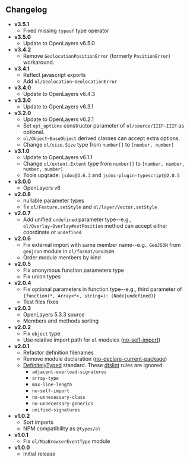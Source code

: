 ## Changelog

- **v3.5.1**
  - Fixed missing `typeof` type operator
- **v3.5.0**
  - Update to OpenLayers v6.5.0
- **v3.4.2**
  - Remove `GeolocationPositionError` (formerly `PositionError`) workaround.
- **v3.4.1**
  - Reflect javascript exports
  - Add `ol/Geolocation~GeolocationError`
- **v3.4.0**
  - Update to OpenLayers v6.4.3
- **v3.3.0**
  - Update to OpenLayers v6.3.1
- **v3.2.0**
  - Update to OpenLayers v6.2.1
  - Set `opt_options` constructor parameter of `ol/source/IIIF~IIIF` as optional.
  - `ol/Object~BaseObject` derived classes can accept extra options.
  - Change `ol/size.Size` type from `number[]` to `[number, number]`
- **v3.1.0**
  - Update to OpenLayers v6.1.1
  - Change `ol/extent.Extent` type from `number[]` to `[number, number, number, number]`
  - Tools upgrade: `jsdoc@3.6.3` and `jsdoc-plugin-typescript@2.0.5`
- **v3.0.0**
  - OpenLayers v6
- **v2.0.8**
  - nullable parameter types
  - fix `ol/Feature.setStyle` and `ol/layer/Vector.setStyle`
- **v2.0.7**
  - Add unified `undefined` parameter type--e.g., `ol/Overlay~Overlay#setPosition` method can accept either coordinate or `undefined`
- **v2.0.6**
  - Fix external import with same member name--e.g., `GeoJSON` from `geojson` module in `ol/format/GeoJSON`
  - Order module members by kind
- **v2.0.5**
  - Fix anonymous function parameters type
  - Fix union types
- **v2.0.4**
  - Fix optional parameters in function type--e.g., third parameter of `{function(*, Array<*>, string=): (Node|undefined)}`
  - Test files fixes
- **v2.0.3**
  - OpenLayers 5.3.3 source
  - Members and methods sorting
- **v2.0.2**
  - Fix `object` type
  - Use relative import path for `ol` modules ([no-self-import](https://github.com/microsoft/dtslint/blob/master/docs/no-self-import.md))
- **v2.0.1**
  - Refactor definition filenames
  - Remove module declaration ([no-declare-current-package](https://github.com/microsoft/dtslint/blob/master/docs/no-declare-current-package.md))
  - [DefinitelyTyped](https://github.com/DefinitelyTyped/DefinitelyTyped) standard. These [dtslint](https://github.com/microsoft/dtslint) rules are ignored:
    - `adjacent-overload-signatures`
    - `array-type`
    - `max-line-length`
    - `no-self-import`
    - `no-unnecessary-class`
    - `no-unnecessary-generics`
    - `unified-signatures`
- **v1.0.2**
  - Sort imports
  - NPM compatibility as `@types/ol`
- **v1.0.1**
  - Fix `ol/MapBrowserEventType` module
- **v1.0.0**
  - Initial release
